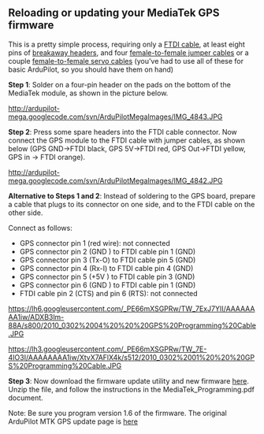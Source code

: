 ## Reloading or updating your MediaTek GPS firmware ##

This is a pretty simple process, requiring only a [FTDI cable](http://store.diydrones.com/product_p/ttl-232r-3v3.htm), at least eight pins of [breakaway headers](http://store.diydrones.com/product_p/pr-pbc36saan.htm), and four [female-to-female jumper cables](http://www.adafruit.com/index.php?main_page=product_info&cPath=33&products_id=266) or a couple [female-to-female servo cables](http://store.diydrones.com/product_p/pr-0003-03-5cm.htm) (you've had to use all of these for basic ArduPilot, so you should have them on hand)

**Step 1**: Solder on a four-pin header on the pads on the bottom of the MediaTek module, as shown in the picture below.

http://ardupilot-mega.googlecode.com/svn/ArduPilotMegaImages/IMG_4843.JPG

**Step 2**: Press some spare headers into the FTDI cable connector. Now connect the GPS module to the FTDI cable with jumper cables, as shown below (GPS GND->FTDI black, GPS 5V->FTDI red, GPS Out->FTDI yellow, GPS in -> FTDI orange).

http://ardupilot-mega.googlecode.com/svn/ArduPilotMegaImages/IMG_4842.JPG

**Alternative to Steps 1 and 2**: Instead of soldering to the GPS board, prepare a cable that plugs to its connector on one side, and to the FTDI cable on the other side.

Connect as follows:

  * GPS connector pin 1 (red wire): not connected
  * GPS connector pin 2 (GND ) to FTDI cable pin 1 (GND)
  * GPS connector pin 3 (Tx-O) to FTDI cable pin 5 (GND)
  * GPS connector pin 4 (Rx-I) to FTDI cable pin 4 (GND)
  * GPS connector pin 5 (+5V ) to FTDI cable pin 3 (GND)
  * GPS connector pin 6 (GND ) to FTDI cable pin 1 (GND)
  * FTDI cable pin 2 (CTS) and pin 6 (RTS): not connected

https://lh6.googleusercontent.com/_PE66mXSGPRw/TW_7ExJ7YII/AAAAAAAA1iw/ADXB3lm-88A/s800/2010_0302%2004%20%20%20GPS%20Programming%20Cable.JPG

https://lh3.googleusercontent.com/_PE66mXSGPRw/TW_7E-4IO3I/AAAAAAAA1iw/XtvX7AFlX4k/s512/2010_0302%2001%20%20%20GPS%20Programming%20Cable.JPG

**Step 3**: Now download the firmware update utility and new firmware [here](http://code.google.com/p/ardupirates/downloads/detail?name=MTK_utility_update1.6.zip&can=2&q=). Unzip the file, and follow the instructions in the MediaTek\_Programming.pdf document.

Note: Be sure you program version 1.6 of the firmware. The original ArduPilot MTK GPS update page is
[here](http://code.google.com/p/ardupilot/wiki/MediaTek)